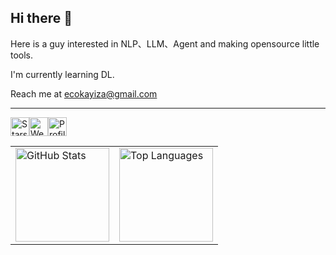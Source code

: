 ## Hi there 👋
Here is a guy interested in NLP、LLM、Agent and making opensource little tools.

I'm currently learning DL.

Reach me at ecokayiza@gmail.com
<hr>
<div style="display: flex; align-items: center;">
      <img src="https://img.shields.io/github/stars/ecokayiza?affiliations=OWNER%2CCOLLABORATOR&style=social" alt="Stars" height="30"/>
      <a href="http://www.ecokayizasweb.xyz/">
        <img src="https://img.shields.io/badge/Website-ecokayizasweb.xyz-blue?style=flat-square" alt="Website" height="30"/>
      </a>
      <img src="https://komarev.com/ghpvc/?username=ecokayiza" alt="Profile views" height="30"/>
</div>

<table>
  <tr>
    <td><img src="https://github-readme-stats.vercel.app/api?username=ecokayiza&show_icons=true" alt="GitHub Stats"  height="150" /></td>
    <td><img src="https://github-readme-stats.vercel.app/api/top-langs/?username=ecokayiza&layout=compact" alt="Top Languages" height="150" /></td>
  </tr>
</table>
<!--
**ecokayiza/ecokayiza** is a ✨ _special_ ✨ repository because its `README.md` (this file) appears on your GitHub profile.

Here are some ideas to get you started:

- 🔭 I’m currently working on ...
- 🌱 I’m currently learning ...
- 👯 I’m looking to collaborate on ...
- 🤔 I’m looking for help with ...
- 💬 Ask me about ...
- 📫 How to reach me: ...
- 😄 Pronouns: ...
- ⚡ Fun fact: ...
-->
